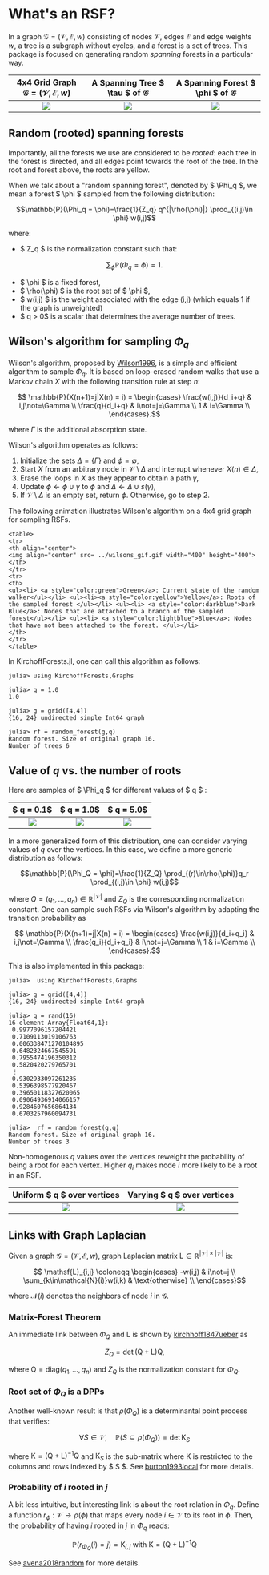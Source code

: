 # What's an RSF?
In a graph $\mathcal{G}=(\mathcal{V},\mathcal{E},w)$ consisting of nodes $\mathcal{V}$, edges $\mathcal{E}$ and edge weights $w$, a tree is a subgraph without cycles, and a forest is a set of trees.
This package is focused on generating random *spanning* forests in a particular way.

4x4 Grid Graph $\mathcal{G}=(\mathcal{V},\mathcal{E},w)$|  A Spanning Tree $ \tau $ of $\mathcal{G}$ | A Spanning Forest $ \phi $ of $\mathcal{G}$
:-------------------------:|:-------------------------:|:-------------------------:
![](ex_graph.svg)   |![](ex_tree.svg)           |![](ex_forest.svg)


## Random (rooted) spanning forests

Importantly, all the forests we use are considered to be *rooted*: each tree in the forest is directed, and all edges point towards the root of the tree. In the root and forest above, the roots are yellow.

When we talk about a "random spanning forest", denoted by $ \\Phi_q $, we mean a forest $ \\phi $ sampled from the following distribution:
```math
\mathbb{P}(\Phi_q = \phi)=\frac{1}{Z_q} q^{|\rho(\phi)|} \prod_{(i,j)\in \phi} w(i,j)
```

where:
- $ Z_q $ is the normalization constant such that:
```math
 \sum_{\phi}\mathbb{P}(\Phi_q = \phi)=1.
```
- $ \phi $ is a fixed forest,
- $ \rho(\phi) $ is the root set of $ \phi $,
- $ w(i,j) $ is the weight associated with the edge (i,j) (which equals 1 if the
  graph is unweighted)
- $ q > 0$ is a scalar that determines the average number of trees.

## Wilson's algorithm for sampling $\Phi_q$
Wilson's algorithm, proposed by [Wilson1996](@cite), is a simple and efficient algorithm to sample $\Phi_q$. It is based on loop-erased random walks that use a Markov chain $X$ with the following transition rule at step $n$:
```math
    \mathbb{P}(X(n+1)=j|X(n) = i) = \begin{cases}
          \frac{w(i,j)}{d_i+q} & i,j\not=\Gamma  \\
          \frac{q}{d_i+q} &  i\not=j=\Gamma \\
          1 &  i=\Gamma \\
    \end{cases}.
```
where $\Gamma$ is the additional absorption state.

Wilson's algorithm operates as follows:
1. Initialize the sets $\Delta=\{\Gamma\}$ and $\phi=\emptyset$,
2. Start $X$ from an arbitrary node in $\mathcal{V}\setminus\Delta$ and interrupt whenever $X(n)\in\Delta$,
3. Erase the loops in $X$ as they appear to obtain a path $\gamma$,
4. Update $\phi \leftarrow \phi\cup\gamma$ to $\phi$ and $\Delta \leftarrow \Delta\cup s(\gamma)$,
5. If $\mathcal{V}\setminus\Delta$ is an empty set, return $\phi$. Otherwise, go to step 2.

The following animation illustrates Wilson's algorithm on a 4x4 grid graph for sampling RSFs.


```@raw html
<table>
<tr>
<th align="center">
<img align="center" src= ../wilsons_gif.gif width="400" height="400">  
</th>
</tr>
<tr>
<th>
<ul><li> <a style="color:green">Green</a>: Current state of the random walker</ul></li> <ul><li><a style="color:yellow">Yellow</a>: Roots of the sampled forest </ul></li> <ul><li> <a style="color:darkblue">Dark Blue</a>: Nodes that are attached to a branch of the sampled forest</ul></li> <ul><li> <a style="color:lightblue">Blue</a>: Nodes that have not been attached to the forest. </ul></li>
</th>
</tr>
</table>
```

In KirchoffForests.jl, one can call this algorithm as follows:
```@jldoctest
julia> using KirchoffForests,Graphs

julia> q = 1.0
1.0

julia> g = grid([4,4])
{16, 24} undirected simple Int64 graph

julia> rf = random_forest(g,q)
Random forest. Size of original graph 16.
Number of trees 6
```

## Value of $q$ vs. the number of roots

Here are samples of $ \\Phi_q $ for different values of $ q $ :

$ q = 0.1$      |  $ q = 1.0$   | $ q = 5.0$
:--------------:|:-------------:|:------------:
![](q=0.1.svg)   |![](q=1.0.svg)  |![](q=5.0.svg)

In a more generalized form of this distribution, one can consider varying values of $q$ over the vertices. In this case, we define a more generic distribution as follows:
```math
\mathbb{P}(\Phi_Q = \phi)=\frac{1}{Z_Q} \prod_{(r)\in\rho(\phi)}q_r \prod_{(i,j)\in \phi} w(i,j)
```
where $Q=(q_1,\dots,q_n)\in\mathbb{R}^{|\mathcal{V}|}$ and $Z_Q$ is the corresponding normalization constant. One can sample such RSFs via Wilson's algorithm by adapting the transition probability as
```math
    \mathbb{P}(X(n+1)=j|X(n) = i) = \begin{cases}
          \frac{w(i,j)}{d_i+q_i} & i,j\not=\Gamma  \\
          \frac{q_i}{d_i+q_i} &  i\not=j=\Gamma \\
          1 &  i=\Gamma \\
    \end{cases}.
```
This is also implemented in this package:
```@jldoctest
julia>  using KirchoffForests,Graphs

julia> g = grid([4,4])
{16, 24} undirected simple Int64 graph

julia> q = rand(16)
16-element Array{Float64,1}:
 0.9977096157204421
 0.7109113019106763
 0.006338471270104895
 0.6482324667545591
 0.7955474196350312
 0.5820420279765701
 ⋮
 0.9302933097261235
 0.5396398577920467
 0.39650118327620065
 0.09064936914066157
 0.9284607656864134
 0.6703257960094731

julia>  rf = random_forest(g,q)
Random forest. Size of original graph 16.
Number of trees 3
```

Non-homogenous $q$ values over the vertices reweight the probability of being a root for each vertex. Higher $q_i$ makes node $i$ more likely to be a root in an RSF.

Uniform $ q $ over vertices |  Varying $ q $ over vertices    
:--------------:|:-------------:
![](quniform.svg)   |![](qnonuniform.svg)  

## Links with Graph Laplacian
Given a graph $\mathcal{G}=(\mathcal{V},\mathcal{E},w)$, graph Laplacian matrix $\mathsf{L}\in\mathbb{R}^{|\mathcal{V}|\times |\mathcal{V}|}$ is:

```math
    \mathsf{L}_{i,j} \coloneqq \begin{cases}
          -w(i,j) &  i\not=j \\
          \sum_{k\in\mathcal{N}(i)}w(i,k) & \text{otherwise} \\
    \end{cases}
```
where $\mathcal{N}(i)$ denotes the neighbors of node $i$ in $\mathcal{G}$.

### Matrix-Forest Theorem
An immediate link between $\Phi_Q$ and $\mathsf{L}$ is shown by [kirchhoff1847ueber](@cite) as
```math
    Z_Q =  \det (\mathsf{Q} + \mathsf{L})\mathsf{Q},
```
where $\mathsf{Q}=\text{diag}(q_1,\dots,q_n)$ and $Z_Q$ is the normalization constant for $\Phi_Q$.

### Root set of $\Phi_Q$ is a DPPs
Another well-known result is that $\rho(\Phi_Q)$ is a determinantal point process that verifies:
```math
  \forall S\in\mathcal{V},\quad \mathbb{P}(S \subseteq \rho(\Phi_Q)) =  \det \mathsf{K}_{S}
```
where $\mathsf{K}= (\mathsf{Q} + \mathsf{L})^{-1}\mathsf{Q}$ and $\mathsf{K}_S$ is the sub-matrix where $\mathsf{K}$ is restricted to the columns and rows indexed by $ S $. See [burton1993local](@cite) for more details.


### Probability of $i$ rooted in $j$
A bit less intuitive, but interesting link is about the root relation in $\Phi_q$. Define a function $r_\phi:\mathcal{V}\rightarrow\rho(\phi)$ that maps every node $i\in\mathcal{V}$ to its root in $\phi$. Then, the probability of having $i$ rooted in $j$ in $\Phi_q$ reads:
```math
  \mathbb{P}(r_{\Phi_Q}(i) = j) = \mathsf{K}_{i,j} \text{ with } \mathsf{K}= (\mathsf{Q} + \mathsf{L})^{-1}\mathsf{Q}
```
See [avena2018random](@cite) for more details.
